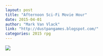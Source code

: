 ```yaml
---
layout: post
title: "Afternoon Sci-Fi Movie Hour"
date: 2015-04-01
author: "Mark Van Vlack"
link: "http://dustpangames.blogspot.com/"
categories: 2015 rpg
---
```

![]({{site.url}}/2015images/AfternoonSciFiMovieHour.png)
